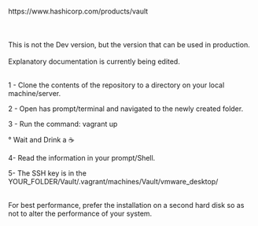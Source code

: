 </br>
https://www.hashicorp.com/products/vault
</br>
</br>
</br>
</br>
This is not the Dev version, but the version that can be used in production.
</br>
</br>
Explanatory documentation is currently being edited.
</br>
</br>
<p>1 - Clone the contents of the repository to a directory on your local machine/server.
<p>2 - Open has prompt/terminal and navigated to the newly created folder.
<p>3 - Run the command: vagrant up
<p>° Wait and Drink a ☕
<p>4- Read the information in your prompt/Shell.
<p>5- The SSH key is in the YOUR_FOLDER/Vault/.vagrant/machines/Vault/vmware_desktop/
</br>
</br>
<p>For best performance, prefer the installation on a second hard disk so as not to alter the performance of your system.
